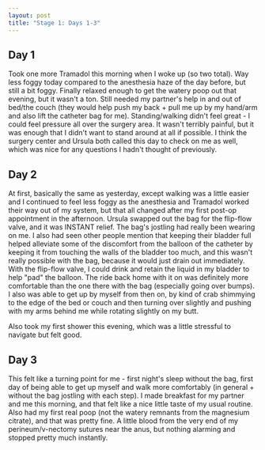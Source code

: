 ```yaml
---
layout: post
title: "Stage 1: Days 1-3"
---
```


## Day 1

Took one more Tramadol this morning when I woke up (so two total). Way less foggy today compared to the anesthesia haze of the day before, but still a bit foggy. Finally relaxed enough to get the watery poop out that evening, but it wasn't a ton. Still needed my partner's help in and out of bed/the couch (they would help push my back + pull me up by my hand/arm and also lift the catheter bag for me). Standing/walking didn't feel great - I could feel pressure all over the surgery area. It wasn't terribly painful, but it was enough that I didn't want to stand around at all if possible. I think the surgery center and Ursula both called this day to check on me as well, which was nice for any questions I hadn't thought of previously.

## Day 2

At first, basically the same as yesterday, except walking was a little easier and I continued to feel less foggy as the anesthesia and Tramadol worked their way out of my system, but that all changed after my first post-op appointment in the afternoon. Ursula swapped out the bag for the flip-flow valve, and it was INSTANT relief. The bag's jostling had really been wearing on me. I also had seen other people mention that keeping their bladder full helped alleviate some of the discomfort from the balloon of the catheter by keeping it from touching the walls of the bladder too much, and this wasn't really possible with the bag, because it would just drain out immediately. With the flip-flow valve, I could drink and retain the liquid in my bladder to help "pad" the balloon. The ride back home with it on was definitely more comfortable than the one there with the bag (especially going over bumps). I also was able to get up by myself from then on, by kind of crab shimmying to the edge of the bed or couch and then turning over slightly and pushing with my arms behind me while rotating slightly on my butt.

Also took my first shower this evening, which was a little stressful to navigate but felt good.

## Day 3

This felt like a turning point for me - first night's sleep without the bag, first day of being able to get up myself and walk more comfortably (in general + without the bag jostling with each step). I made breakfast for my partner and me this morning, and that felt like a nice little taste of my usual routine. Also had my first real poop (not the watery remnants from the magnesium citrate), and that was pretty fine. A little blood from the very end of my perineum/v-nectomy sutures near the anus, but nothing alarming and stopped pretty much instantly.
